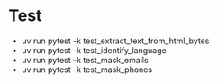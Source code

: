 # Test
- uv run pytest -k test_extract_text_from_html_bytes
- uv run pytest -k test_identify_language
- uv run pytest -k test_mask_emails
- uv run pytest -k test_mask_phones